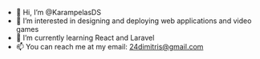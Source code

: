 - 👋 Hi, I’m @KarampelasDS
- 👀 I’m interested in designing and deploying web applications and video games
- 🌱 I’m currently learning React and Laravel
- 📫 You can reach me at my email: 24dimitris@gmail.com
